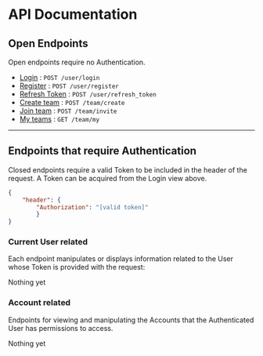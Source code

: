 # API Documentation

## Open Endpoints

Open endpoints require no Authentication.

* [Login](doc/login.md) : `POST /user/login`
* [Register](doc/register.md) : `POST /user/register`
* [Refresh Token](doc/refresh_token.md) : `POST /user/refresh_token`
* [Create team](doc/create_team.md) : `POST /team/create`
* [Join team](doc/invite_team.md) : `POST /team/invite`
* [My teams](doc/my_teams.md) : `GET /team/my`
---
## Endpoints that require Authentication

Closed endpoints require a valid Token to be included in the header of the
request. A Token can be acquired from the Login view above.

```json
{
    "header": {
        "Authorization": "[valid token]"
        }
}
```

### Current User related

Each endpoint manipulates or displays information related to the User whose
Token is provided with the request:

Nothing yet

### Account related

Endpoints for viewing and manipulating the Accounts that the Authenticated User
has permissions to access.

Nothing yet

